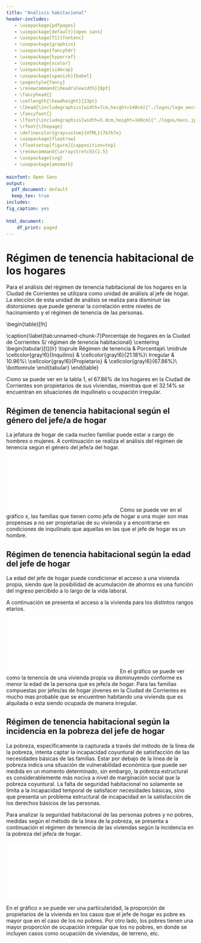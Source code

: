 ```yaml
---
title: "Análisis habitacional"
header-includes:
   - \usepackage{pdfpages}
   - \usepackage[default]{open sans}
   - \usepackage[T1]{fontenc}
   - \usepackage{graphicx}
   - \usepackage{fancyhdr}
   - \usepackage{hyperref}
   - \usepackage{xcolor}
   - \usepackage{sidecap}
   - \usepackage[spanish]{babel}
   - \pagestyle{fancy}
   - \renewcommand{\headrulewidth}{0pt}
   - \fancyhead{}
   - \setlength{\headheight}{23pt}
   - \lhead{\includegraphics[width=7cm,height=140cm]{"./logos/logo_oecc.pdf"}}
   - \fancyfoot{}
   - \lfoot{\includegraphics[width=5.0cm,height=140cm]{"./logos/muni.jpg"}}
   - \rfoot{\thepage}
   - \definecolor{graycustom}{HTML}{7b7b7e}
   - \usepackage{floatrow}
   - \floatsetup[figure]{capposition=top}
   - \renewcommand{\arraystretch}{1.5}
   - \usepackage{svg}
   - \usepackage{amsmath}

mainfont: Open Sans
output: 
  pdf_document: default
  keep_tex: true
includes:
fig_caption: yes

html_document:
    df_print: paged
---
```














# Régimen de tenencia habitacional de los hogares
Para el análisis del régimen de tenencia habitacional de los hogares en la Ciudad de Corrientes se utilizara como unidad de análisis al jefe de hogar.
La elección de esta unidad de análisis se realiza para disminuir las distorsiones que puede generar la correlación entre niveles de hacinamiento y el régimen de tenencia de las personas. 

\begin{table}[!h]

\caption{\label{tab:unnamed-chunk-7}Porcentaje de hogares en la Ciudad de Corrientes S/ régimen de tenencia habitacional}
\centering
\begin{tabular}[t]{lr}
\toprule
Régimen de tenencia & Porcentaje\\
\midrule
\cellcolor{gray!6}{Inquilino} & \cellcolor{gray!6}{21.18\%}\\
Irregular & 10.96\%\\
\cellcolor{gray!6}{Propietario} & \cellcolor{gray!6}{67.86\%}\\
\bottomrule
\end{tabular}
\end{table}

Como se puede ver en la tabla 1, el 67.86% de los hogares en la Ciudad de Corrientes son propietarios de sus viviendas, mientras que el 32.14% se encuentran en situaciones de inquilinato u ocupación irregular.

## Régimen de tenencia habitacional según el género del jefe/a de hogar

La jefatura de hogar de cada nucleo familiar puede estar a cargo de hombres o mujeres. A continuación se realiza el análisis del régimen de tenencia según el género del jefe/a del hogar.

![](habitacional_files/figure-latex/unnamed-chunk-8-1.pdf)<!-- --> 
Cómo se puede ver en el gráfico x, las familias que tienen como jefa de hogar a una mujer son mas propensas a no ser propietarias de su vivienda y a encontrarse en condiciones de inquilinato que aquellas en las que el jefe de hogar es un hombre. 

## Régimen de tenencia habitacional según la edad del jefe de hogar

La edad del jefe de hogar puede condicionar el acceso a una vivienda propia, siendo que la posibilidad de acumulación de ahorros es una función del ingreso percibido a lo largo de la vida laboral.

A continuación se presenta el acceso a la vivienda para los distintos rangos etarios.

![](habitacional_files/figure-latex/unnamed-chunk-9-1.pdf)<!-- --> 
En el gráfico se puede ver como la tenencia de una vivienda propia va disminuyendo conforme es menor la edad de la persona que es jefe/a de hogar. Para las familias compuestas por jefes/as de hogar jóvenes en la Ciudad de Corrientes es mucho mas probable que se encuentren habitando una vivienda que es alquilada o esta siendo ocupada de manera irregular.

## Régimen de tenencia habitacional según la incidencia en la pobreza del jefe de hogar

La pobreza, especificamente la capturada a través del método de la linea de la pobreza, intenta captar la incapacidad coyuntural de satisfacción de las necesidades básicas de las familias. Estar por debajo de la linea de la pobreza indica una situación de vulnerabilidad económica que puede ser medida en un momento determinado, sin embargo, la pobreza estructural es considerablemente más nociva a nivel de marginación social que la pobreza coyuntural. La falta de seguridad habitacional no solamente se limita a la incapacidad temporal de satisfacer necesidades básicas, sino que presenta un problema estructural de incapacidad en la satisfacción de  los derechos básicos de las personas. 

Para analizar la seguridad habitacional de las personas pobres y no pobres, medidas según el método de la linea de la pobreza, se presenta a continuación el régimen de tenencia de las viviendas según la incidencia en la pobreza del jefe/a de hogar.

![](habitacional_files/figure-latex/unnamed-chunk-10-1.pdf)<!-- --> 

En el gráfico x se puede ver una particularidad, la proporción de propietarios de la vivienda en los casos que el jefe de hogar es pobre es mayor que en el caso de los no pobres.
Por otro lado, los pobres tienen una mayor proporción de ocupación irregular que los no pobres, en donde se incluyen casos como ocupación de viviendas, de terreno, etc.



